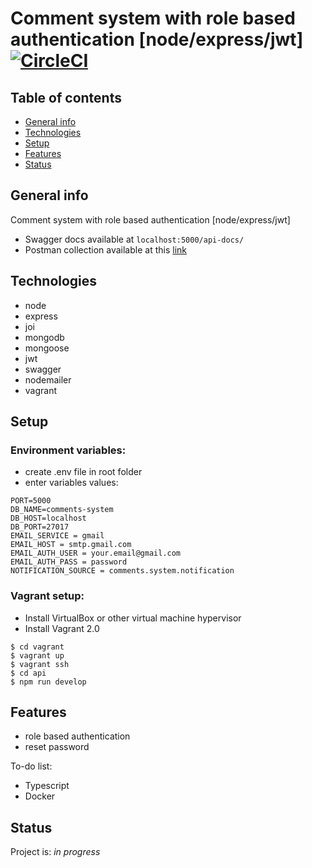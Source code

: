 # Comment system with role based authentication [node/express/jwt] [![CircleCI](https://circleci.com/gh/mtrybus2208/comment-system-node-express.svg?style=svg)](https://circleci.com/gh/mtrybus2208/comment-system-node-express)

## Table of contents

- [General info](#general-info)
- [Technologies](#technologies)
- [Setup](#setup)
- [Features](#features)
- [Status](#status)

## General info

Comment system with role based authentication [node/express/jwt]

- Swagger docs available at `localhost:5000/api-docs/`
- Postman collection available at this [link](https://documenter.getpostman.com/view/5271690/SWLiZ62N)

## Technologies

- node
- express
- joi
- mongodb
- mongoose
- jwt
- swagger
- nodemailer
- vagrant

## Setup

### Environment variables:

- create .env file in root folder
- enter variables values:

```
PORT=5000
DB_NAME=comments-system
DB_HOST=localhost
DB_PORT=27017
EMAIL_SERVICE = gmail
EMAIL_HOST = smtp.gmail.com
EMAIL_AUTH_USER = your.email@gmail.com
EMAIL_AUTH_PASS = password
NOTIFICATION_SOURCE = comments.system.notification
```

### Vagrant setup:

- Install VirtualBox or other virtual machine hypervisor
- Install Vagrant 2.0

```
$ cd vagrant
$ vagrant up
$ vagrant ssh
$ cd api
$ npm run develop
```

## Features

- role based authentication
- reset password

To-do list:

- Typescript
- Docker

## Status

Project is: _in progress_
